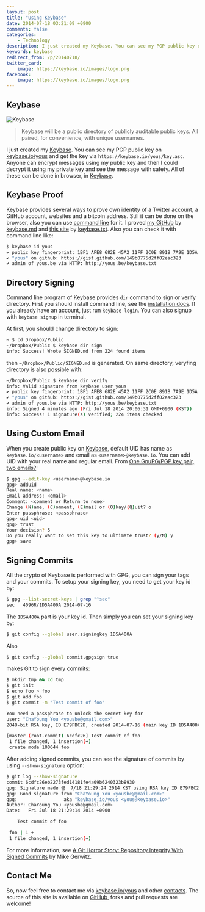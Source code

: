```yaml
---
layout: post
title: "Using Keybase"
date: 2014-07-18 03:21:09 +0900
comments: false
categories:
    - Technology
description: I just created my Keybase. You can see my PGP public key on https://keybase.io/yous and get the key via https://keybase.io/yous/key.asc.
keywords: keybase
redirect_from: /p/20140718/
twitter_card:
    image: https://keybase.io/images/logo.png
facebook:
    image: https://keybase.io/images/logo.png
---
```


## <a id="keybase"></a>Keybase


![Keybase](https://keybase.io/images/logo.png)

> Keybase will be a public directory of publicly auditable public keys. All paired, for convenience, with unique usernames.

I just created my [Keybase][]. You can see my PGP public key on [keybase.io/yous][] and get the key via `https://keybase.io/yous/key.asc`. Anyone can encrypt messages using my public key and then I could decrypt it using my private key and see the message with safety. All of these can be done in browser, in [Keybase][].

[Keybase]: https://keybase.io
[keybase.io/yous]: https://keybase.io/yous

## <a id="keybase-proof"></a>Keybase Proof

Keybase provides several ways to prove own identity of a Twitter account, a GitHub account, websites and a bitcoin address. Still it can be done on the browser, also you can use [command line](https://keybase.io/docs/command_line) for it. I proved [my GitHub](https://github.com/yous) by [keybase.md](https://gist.github.com/yous/149b0775d2ff02eac323) and [this site](http://yous.be) by [keybase.txt](http://yous.be/keybase.txt). Also you can check it with command line like:

``` sh
$ keybase id yous
✔ public key fingerprint: 1BF1 AFE8 682E 45A2 11FF 2C0E 891B 7A9E 1D5A 400A
✔ "yous" on github: https://gist.github.com/149b0775d2ff02eac323
✔ admin of yous.be via HTTP: http://yous.be/keybase.txt
```

<!-- more -->

## <a id="directory-signing"></a>Directory Signing

Command line program of Keybase provides `dir` command to sign or verify directory. First you should install command line, see the [installation docs](https://keybase.io/docs/command_line/installation). If you already have an account, just run `keybase login`. You can also signup with `keybase signup` in terminal.

At first, you should change directory to sign:

``` sh
~ $ cd Dropbox/Public
~/Dropbox/Public $ keybase dir sign
info: Success! Wrote SIGNED.md from 224 found items
```

then `~/Dropbox/Public/SIGNED.md` is generated. On same directory, veryfing directory is also possible with:

``` sh
~/Dropbox/Public $ keybase dir verify
info: Valid signature from keybase user yous
✔ public key fingerprint: 1BF1 AFE8 682E 45A2 11FF 2C0E 891B 7A9E 1D5A 400A
✔ "yous" on github: https://gist.github.com/149b0775d2ff02eac323
✔ admin of yous.be via HTTP: http://yous.be/keybase.txt
info: Signed 4 minutes ago (Fri Jul 18 2014 20:06:31 GMT+0900 (KST))
info: Success! 1 signature(s) verified; 224 items checked
```

## <a id="using-custom-email"></a>Using Custom Email

When you create public key on [Keybase][], default UID has name as `keybase.io/<username>` and email as `<username>@keybase.io`. You can add UID with your real name and regular email. From [One GnuPG/PGP key pair, two emails?](http://superuser.com/questions/293184/one-gnupg-pgp-key-pair-two-emails):

``` sh
$ gpg --edit-key <username>@keybase.io
gpg> adduid
Real name: <name>
Email address: <email>
Comment: <comment or Return to none>
Change (N)ame, (C)omment, (E)mail or (O)kay/(Q)uit? o
Enter passphrase: <passphrase>
gpg> uid <uid>
gpg> trust
Your decision? 5
Do you really want to set this key to ultimate trust? (y/N) y
gpg> save
```
## <a id="signing-commits"></a>Signing Commits

All the crypto of Keybase is performed with GPG, you can sign your tags and your commits. To setup your signing key, you need to get your key id by:

``` sh
$ gpg --list-secret-keys | grep "^sec"
sec   4096R/1D5A400A 2014-07-16
```

The `1D5A400A` part is your key id. Then simply you can set your signing key by:

``` sh
$ git config --global user.signingkey 1D5A400A
```

Also

``` sh
$ git config --global commit.gpgsign true
```

makes Git to sign every commits:

``` sh
$ mkdir tmp && cd tmp
$ git init
$ echo foo > foo
$ git add foo
$ git commit -m "Test commit of foo"

You need a passphrase to unlock the secret key for
user: "ChaYoung You <yousbe@gmail.com>"
2048-bit RSA key, ID E79FBC2D, created 2014-07-16 (main key ID 1D5A400A)

[master (root-commit) 6cdfc26] Test commit of foo
 1 file changed, 1 insertion(+)
 create mode 100644 foo
```

After adding signed commits, you can see the signature of commits by using `--show-signature` option:

``` sh
$ git log --show-signature
commit 6cdfc26eb2273fed14181fe4a09b6240323b8930
gpg: Signature made 금  7/18 21:29:24 2014 KST using RSA key ID E79FBC2D
gpg: Good signature from "ChaYoung You <yousbe@gmail.com>"
gpg:                 aka "keybase.io/yous <yous@keybase.io>"
Author: ChaYoung You <yousbe@gmail.com>
Date:   Fri Jul 18 21:29:14 2014 +0900

    Test commit of foo

 foo | 1 +
 1 file changed, 1 insertion(+)
```

For more information, see [A Git Horror Story: Repository Integrity With Signed Commits][] by Mike Gerwitz.

[A Git Horror Story: Repository Integrity With Signed Commits]: http://mikegerwitz.com/papers/git-horror-story

## <a id="contact-me"></a>Contact Me

So, now feel free to contact me via [keybase.io/yous][] and other <a href="{{ root_url }}/about">contacts</a>. The source of this site is available on [GitHub](https://github.com/yous/yous.github.io), forks and pull requests are welcome!
